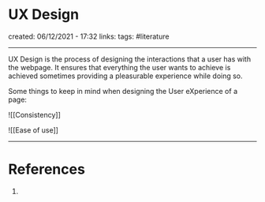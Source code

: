 # UX Design
created: 06/12/2021 - 17:32
links:
tags: #literature

---

UX Design is the process of designing the interactions that a user has with the webpage. It ensures that everything the user wants to achieve is achieved sometimes providing a pleasurable experience while doing so.

Some things to keep in mind when designing the User eXperience of a page:

![[Consistency]]

![[Ease of use]]


---

# References
1. 